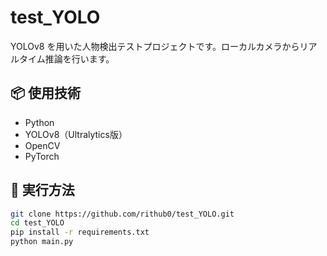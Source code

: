 # test_YOLO

YOLOv8 を用いた人物検出テストプロジェクトです。ローカルカメラからリアルタイム推論を行います。

## 📦 使用技術
- Python
- YOLOv8（Ultralytics版）
- OpenCV
- PyTorch

## 🚀 実行方法

```bash
git clone https://github.com/rithub0/test_YOLO.git
cd test_YOLO
pip install -r requirements.txt
python main.py
